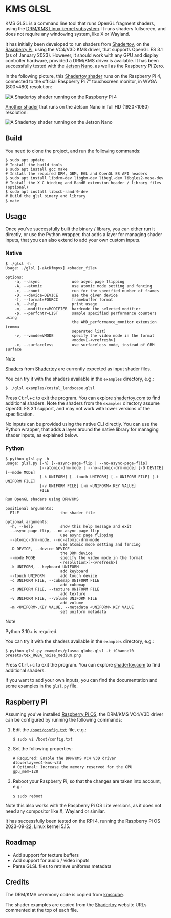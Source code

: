 # KMS GLSL

KMS GLSL is a command line tool that runs OpenGL fragment shaders, using the [DRM/KMS Linux kernel subsystem](https://en.wikipedia.org/wiki/Direct_Rendering_Manager).
It runs shaders fullscreen, and does not require any windowing system, like X or Wayland.

It has initially been developed to run shaders from [Shadertoy](https://www.shadertoy.com), on the [Raspberry Pi](https://ttt.io/glsl-raspberry-pi), using the VC4/V3D KMS driver, that supports OpenGL ES 3.1 (as of January 2023).
However, it should work with any GPU and display controller hardware, provided a DRM/KMS driver is available.
It has been successfully tested with the [Jetson Nano](https://ttt.io/glsl-jetson-nano), as well as the Raspberry Pi Zero.

In the following picture, this [Shadertoy shader](https://www.shadertoy.com/view/MsX3Wj) runs on the Raspberry Pi 4, connected to the official Raspberry Pi 7" touchscreen monitor, in WVGA (800×480) resolution:

![A Shadertoy shader running on the Raspberry Pi 4](./raspberry_pi.jpg)

[Another shader](https://www.shadertoy.com/view/fstyD4) that runs on the Jetson Nano in full HD (1920×1080) resolution:

![A Shadertoy shader running on the Jetson Nano](./jetson_nano.jpg)

## Build

You need to clone the project, and run the following commands:

```shell
$ sudo apt update
# Install the build tools
$ sudo apt install gcc make
# Install the required DRM, GBM, EGL and OpenGL ES API headers
$ sudo apt install libdrm-dev libgbm-dev libegl-dev libgles2-mesa-dev
# Install the X C binding and RandR extension header / library files (optional)
$ sudo apt install libxcb-randr0-dev
# Build the glsl binary and library
$ make
```

## Usage

Once you've successfully built the binary / library, you can either run it directly, or use the Python wrapper, that adds a layer for managing shader inputs, that you can also extend to add your own custom inputs.

### Native

```console
$ ./glsl -h
Usage: ./glsl [-aAcDfmpvx] <shader_file>

options:
    -a, --async              use async page flipping
    -A, --atomic             use atomic mode setting and fencing
    -c, --count              run for the specified number of frames
    -D, --device=DEVICE      use the given device
    -f, --format=FOURCC      framebuffer format
    -h, --help               print usage
    -m, --modifier=MODIFIER  hardcode the selected modifier
    -p, --perfcntr=LIST      sample specified performance counters using
                             the AMD_performance_monitor extension (comma
                             separated list)
    -v, --vmode=VMODE        specify the video mode in the format
                             <mode>[-<vrefresh>]
    -x, --surfaceless        use surfaceless mode, instead of GBM surface
```

> [!NOTE]
> [Shaders](https://www.shadertoy.com/howto#q1) from [Shadertoy](https://www.shadertoy.com/) are currently expected as input shader files.

You can try it with the shaders available in the `examples` directory, e.g.:

```shell
$ ./glsl examples/costal_landscape.glsl
```

Press <kbd>Ctrl</kbd>+<kbd>c</kbd> to exit the program.
You can explore [shadertoy.com](https://www.shadertoy.com) to find additional shaders.
Note the shaders from the `examples` directory assume OpenGL ES 3.1 support, and may not work with lower versions of the specification.

No inputs can be provided using the native CLI directly.
You can use the Python wrapper, that adds a layer around the native library for managing shader inputs, as explained below.

### Python

```console
$ python glsl.py -h
usage: glsl.py [-h] [--async-page-flip | --no-async-page-flip]
               [--atomic-drm-mode | --no-atomic-drm-mode] [-D DEVICE] [--mode MODE]
               [-k UNIFORM] [--touch UNIFORM] [-c UNIFORM FILE] [-t UNIFORM FILE]
               [-v UNIFORM FILE] [-m <UNIFORM>.KEY VALUE]
               FILE

Run OpenGL shaders using DRM/KMS

positional arguments:
  FILE                  the shader file

optional arguments:
  -h, --help            show this help message and exit
  --async-page-flip, --no-async-page-flip
                        use async page flipping
  --atomic-drm-mode, --no-atomic-drm-mode
                        use atomic mode setting and fencing
  -D DEVICE, --device DEVICE
                        the DRM device
  --mode MODE           specify the video mode in the format
                        <resolution>[-<vrefresh>]
  -k UNIFORM, --keyboard UNIFORM
                        add keyboard
  --touch UNIFORM       add touch device
  -c UNIFORM FILE, --cubemap UNIFORM FILE
                        add cubemap
  -t UNIFORM FILE, --texture UNIFORM FILE
                        add texture
  -v UNIFORM FILE, --volume UNIFORM FILE
                        add volume
  -m <UNIFORM>.KEY VALUE, --metadata <UNIFORM>.KEY VALUE
                        set uniform metadata
```

> [!NOTE]
> Python 3.10+ is required.

You can try it with the shaders available in the `examples` directory, e.g.:

```shell
$ python glsl.py examples/plasma_globe.glsl -t iChannel0 presets/tex_RGBA_noise_medium.png
```

Press <kbd>Ctrl</kbd>+<kbd>c</kbd> to exit the program.
You can explore [shadertoy.com](https://www.shadertoy.com) to find additional shaders.

If you want to add your own inputs, you can find the documentation and some examples in the `glsl.py` file.

## Raspberry Pi

Assuming you've installed [Raspberry Pi OS](https://www.raspberrypi.org/software/operating-systems), the DRM/KMS VC4/V3D driver can be configured by running the following commands:

1. Edit the [`/boot/config.txt`](https://www.raspberrypi.org/documentation/configuration/config-txt/) file, e.g.:

    ```shell
    $ sudo vi /boot/config.txt
    ```

2. Set the following properties:

    ```properties
    # Required: Enable the DRM/KMS VC4 V3D driver
    dtoverlay=vc4-kms-v3d
    # Optional: Increase the memory reserved for the GPU
    gpu_mem=128
    ```

3. Reboot your Raspberry Pi, so that the changes are taken into account, e.g.:

    ```shell
    $ sudo reboot
    ```

Note this also works with the Raspberry Pi OS Lite versions, as it does not need any compositor like X, Wayland or similar.

It has successfully been tested on the RPi 4, running the Raspberry Pi OS 2023-09-22, Linux kernel 5.15.

## Roadmap

- Add support for texture buffers
- Add support for audio / video inputs
- Parse GLSL files to retrieve uniforms metadata

## Credits

The DRM/KMS ceremony code is copied from [kmscube](https://gitlab.freedesktop.org/mesa/kmscube/).

The shader examples are copied from the [Shadertoy](https://www.shadertoy.com) website URLs commented at the top of each file.
